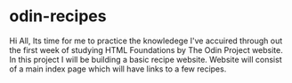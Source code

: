# odin-recipes
Hi All,
Its time for me to practice the knowledege I've accuired through out the first week of studying HTML Foundations by The Odin 
Project website.
In this project I will be building a basic recipe website. Website will consist of a main index page which will have links to a few 
recipes.  


